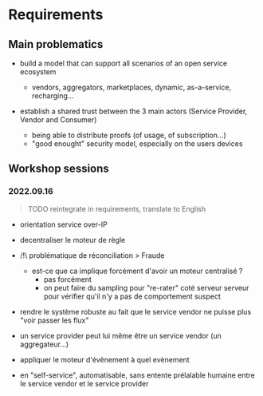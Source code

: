 # Requirements

## Main problematics

- build a model that can support all scenarios of an open service ecosystem
    - vendors, aggregators, marketplaces, dynamic, as-a-service, recharging...

- establish a shared trust between the 3 main actors (Service Provider, Vendor and Consumer)
    - being able to distribute proofs (of usage, of subscription...)
    - "good enought" security model, especially on the users devices


## Workshop sessions

### 2022.09.16

> TODO reintegrate in requirements, translate to English

- orientation service over-IP

- decentraliser le moteur de règle

- /!\ problématique de réconciliation > Fraude
    - est-ce que ca implique forcément d'avoir un moteur centralisé ?
        - pas forcément
        - on peut faire du sampling pour "re-rater" coté serveur serveur pour vérifier qu'il n'y a pas de comportement suspect

- rendre le système robuste au fait que le service vendor ne puisse plus "voir passer les flux"

- un service provider peut lui même être un service vendor (un aggregateur...)

- appliquer le moteur d'évênement à quel evènement

- en "self-service", automatisable, sans entente prélalable humaine entre le service vendor et le service provider
